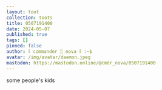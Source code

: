 ```yaml
---
layout: toot
collection: toots
title: 0507191400
date: 2024-05-07
published: true
tags: []
pinned: false
author: ⸸ commander ░ nova ⸸ :~$
avatar: /img/avatar/daemon.jpeg
mastodon: https://mastodon.online/@cmdr_nova/0507191400
---
```


some people's kids
